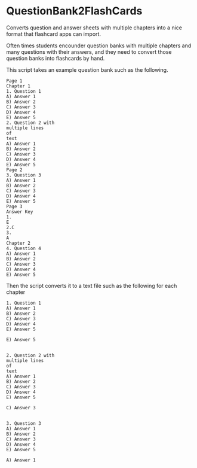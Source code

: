 # QuestionBank2FlashCards
Converts question and answer sheets with multiple chapters into a nice format that flashcard apps can import.

Often times students encounder question banks with multiple chapters and many questions with their answers, and they need to convert those question banks into flashcards by hand.

This script takes an example question bank such as the following.

```
Page 1
Chapter 1
1. Question 1
A) Answer 1
B) Answer 2
C) Answer 3
D) Answer 4
E) Answer 5
2. Question 2 with 
multiple lines
of
text
A) Answer 1
B) Answer 2
C) Answer 3
D) Answer 4
E) Answer 5
Page 2
3. Question 3
A) Answer 1
B) Answer 2
C) Answer 3
D) Answer 4
E) Answer 5
Page 3
Answer Key
1.
E
2.C
3.
A
Chapter 2
4. Question 4
A) Answer 1
B) Answer 2
C) Answer 3
D) Answer 4
E) Answer 5
```

Then the script converts it to a text file such as the following for each chapter

```
1. Question 1
A) Answer 1
B) Answer 2
C) Answer 3
D) Answer 4
E) Answer 5

E) Answer 5


2. Question 2 with 
multiple lines
of
text
A) Answer 1
B) Answer 2
C) Answer 3
D) Answer 4
E) Answer 5

C) Answer 3


3. Question 3
A) Answer 1
B) Answer 2
C) Answer 3
D) Answer 4
E) Answer 5

A) Answer 1
```
